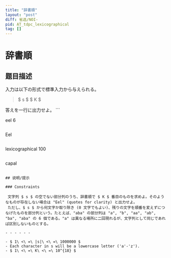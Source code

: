 ```yaml
---
title: "辞書順"
layout: "post"
diff: 省选/NOI-
pid: AT_tdpc_lexicographical
tag: []
---
```


# 辞書順

## 题目描述

[problemUrl]: https://atcoder.jp/contests/tdpc/tasks/tdpc_lexicographical

入力は以下の形式で標準入力から与えられる。

> $ s $ $ K $

 答えを一行に出力せよ。 ```

eel
6
```

```

Eel
```

```

lexicographical
100
```

```

capal
```

## 说明/提示

### Constraints

 文字列 $ s $ の空でない部分列のうち、辞書順で $ K $ 番目のものを求めよ。そのようなものが存在しない場合は "Eel" (quotes for clarity) と出力せよ。   
 ただし、$ s $ から何文字か取り除き (0 文字でもよい)、残りの文字を順番を変えずにつなげたものを部分列という。たとえば、"aba" の部分列は "a", "b", "aa", "ab", "ba", "aba" の 6 個である。"a" は異なる場所に二回現れるが、文字列として同じであれば区別しないものとする。

- - - - - -

- $ 1\ <\ =\ |s|\ <\ =\ 1000000 $
- Each character in s will be a lowercase letter ('a'-'z').
- $ 1\ <\ =\ K\ <\ =\ 10^{18} $

